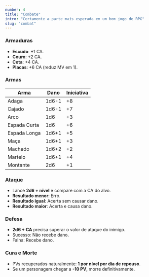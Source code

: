 ```yaml
---
number: 4
title: "Combate"
intro: "Certamente a parte mais esperada em um bom jogo de RPG"
slug: "combat"
---
```

### Armaduras
- **Escudo**: +1 CA.
- **Couro**: +2 CA.
- **Cota**: +4 CA.
- **Placas**: +6 CA (reduz MV em 1).

### Armas

| Arma          | Dano   | Iniciativa |
|--------------|--------|------------|
| Adaga        | 1d6-1  | +8         |
| Cajado       | 1d6-1  | +7         |
| Arco         | 1d6    | +3         |
| Espada Curta | 1d6    | +6         |
| Espada Longa | 1d6+1  | +5         |
| Maça         | 1d6+1  | +3         |
| Machado      | 1d6+2  | +2         |
| Martelo      | 1d6+1  | +4         |
| Montante     | 2d6    | +1         |

### Ataque
- Lance **2d6 + nível** e compare com a CA do alvo.
- **Resultado menor**: Erro.
- **Resultado igual**: Acerta sem causar dano.
- **Resultado maior**: Acerta e causa dano.

### Defesa
- **2d6 + CA** precisa superar o valor de ataque do inimigo.
- Sucesso: Não recebe dano.
- Falha: Recebe dano.

### Cura e Morte
- PVs recuperados naturalmente: **1 por nível por dia de repouso**.
- Se um personagem chegar a **-10 PV**, morre definitivamente.
